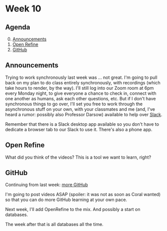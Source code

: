 # Week 10

## Agenda
0. [Announcements](#announcements)
1. [Open Refine](#open_refine)
2. [GitHub](#github)



## <span id="announcements">Announcements</span>

Trying to work synchronously last week was ... not great. I'm going to pull back on my plan to do class entirely synchronously, with recordings (which take hours to render, by the way). I'll still log into our Zoom room at 6pm every Monday night, to give everyone a chance to check in, connect with one another as humans, ask each other questions, etc. But if I don't have synchronous things to go over, I'll set you free to work through the asynchronous stuff on your own, with your classmates and me (and, I've heard a rumor: possibly also Professor Darsow) available to help over [Slack](https://ccac-data-analytics.slack.com). 

Remember that there is a Slack desktop app available so you don't have to dedicate a browser tab to our Slack to use it. There's also a phone app.

## <span id="open_refine">Open Refine</span>

What did you think of the videos? This is a tool we want to learn, right? 

## <span id="github">GitHub </span>

Continuing from last week: [more GitHub](./github.md)

I'm going to post videos ASAP (spoiler: it was not as soon as Coral wanted) so that you can do more GitHub learning at your own pace.

Next week, I'll add OpenRefine to the mix. And possibly a start on databases.

The week after that is all databases all the time.